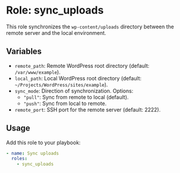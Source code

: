 # Role: sync_uploads

This role synchronizes the `wp-content/uploads` directory between the remote server and the local environment.

## Variables
- `remote_path`: Remote WordPress root directory (default: `/var/www/example`).
- `local_path`: Local WordPress root directory (default: `~/Projects/WordPress/sites/example`).
- `sync_mode`: Direction of synchronization. Options:
  - `"pull"`: Sync from remote to local (default).
  - `"push"`: Sync from local to remote.
- `remote_port`: SSH port for the remote server (default: 2222).

## Usage
Add this role to your playbook:
```yaml
- name: Sync uploads
  roles:
    - sync_uploads